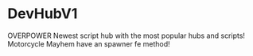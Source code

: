 # DevHubV1
OVERPOWER Newest script hub with the most popular hubs and scripts! Motorcycle Mayhem have an spawner fe method!
